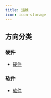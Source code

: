 ```yaml
---
title: 运维
icon: icon-storage
---
```


## 方向分类

### 硬件

- [硬件](hardware/)

### 软件

- [软件](software/)
